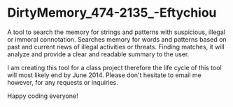 DirtyMemory_474-2135_-Eftychiou
===============================

A tool to search the memory for strings and patterns with suspicious, illegal or immoral connotation. Searches memory for words and patterns based on past and current news of illegal activities or threats. Finding matches, it will analyze and provide a clear and readable summary to the user.

I am creating this tool for a class project therefore the life cycle of this tool will most likely end by June 2014. Please don't hesitate to email me however, for any requests or inquiries. 

Happy coding everyone! 
